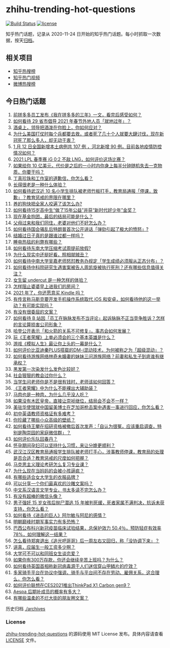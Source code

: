 # zhihu-trending-hot-questions

[![Build Status](https://github.com/justjavac/zhihu-trending-hot-questions/workflows/ci/badge.svg?branch=master)](https://github.com/justjavac/zhihu-trending-hot-questions/actions)
[![license](https://img.shields.io/github/license/justjavac/zhihu-trending-hot-questions)](https://github.com/justjavac/zhihu-trending-hot-questions/blob/master/LICENSE)

知乎热门话题，记录从 2020-11-24 日开始的知乎热门话题。每小时抓取一次数据，按天[归档](./archives)。

## 相关项目

- [知乎热搜榜](https://github.com/justjavac/zhihu-trending-top-search)
- [知乎热门视频](https://github.com/justjavac/zhihu-trending-hot-video)
- [微博热搜榜](https://github.com/justjavac/weibo-trending-hot-search)

## 今日热门话题

<!-- BEGIN -->
<!-- 最后更新时间 Thu Jan 14 2021 04:26:01 GMT+0800 (CST) -->
1. [前拼多多员工发布《我在拼多多的三年》一文，看完后感受如何？](https://www.zhihu.com/question/439063737)
1. [如何看待 29 省市倡导 2021 年春节外地人员「就地过年」？](https://www.zhihu.com/question/438172402)
1. [酒桌上，领导把酒泼在你脸上，你如何应对？](https://www.zhihu.com/question/438684200)
1. [为什么美国打仗时每个兵都要去救，或者死了几十个人就要大肆讨伐，现在新冠死了那么多人，却无动于衷？](https://www.zhihu.com/question/437924799)
1. [1 月 12 日全国新增本土病例共 107 例 ，河北新增 90 例，目前各地疫情防控情况如何？](https://www.zhihu.com/question/439127073)
1. [2021 LPL 春季赛 iG 0:2 不敌 LNG，如何评价这场比赛？](https://www.zhihu.com/question/439218737)
1. [如果给你 10 亿美元，代价是之后的一小时内你身上每半分钟随机失去一克物质，你要干吗？](https://www.zhihu.com/question/438427328)
1. [丁真珍珠和工作室的道歉信，你怎么看？](https://www.zhihu.com/question/439166190)
1. [长得很老是一种什么体验？](https://www.zhihu.com/question/307264864)
1. [如何看待武汉近 10 名小学生排队被老师竹板打手，教育局通报「停课，致歉」？教育惩戒的界限在哪里？](https://www.zhihu.com/question/439156409)
1. [养的狗快把全家人咬遍了该怎么办?](https://www.zhihu.com/question/407925645)
1. [如何看待15岁高中生“做了15年公益”并获“新时代好少年”金奖？](https://www.zhihu.com/question/438883386)
1. [现在基金抱团，最后的结局可能是什么？](https://www.zhihu.com/question/438846560)
1. [父母过来和我们同住，老婆对他们不好怎么办？](https://www.zhihu.com/question/421849969)
1. [如何看待国会骚乱后特朗普首次公开讲话「弹劾引起了极大的愤怒」?](https://www.zhihu.com/question/439102681)
1. [结婚过日子真的是跟谁过都一样吗？](https://www.zhihu.com/question/434106172)
1. [睡电热毯的利弊有哪些？](https://www.zhihu.com/question/298991303)
1. [如何看待东南大学压缩考试周提前放假?](https://www.zhihu.com/question/439158780)
1. [为什么现实中还挺好看，照相就贼丑？](https://www.zhihu.com/question/436291744)
1. [如何看待中南大学吴嘉老师怒怼教务办规定「学生成绩必须服从正态分布」？](https://www.zhihu.com/question/439201836)
1. [如何看待中科院研究生遇害案被告人周凯旋被执行死刑？还有哪些信息值得关注？](https://www.zhihu.com/question/439195878)
1. [女生留 undercut 是一种怎样的体验？](https://www.zhihu.com/question/49321942)
1. [怎样阻止婆婆早上进我们的房间？](https://www.zhihu.com/question/397638274)
1. [2021 年了，你还愿意买 Kindle 吗？](https://www.zhihu.com/question/437948789)
1. [有传言称马斯克要开发手机操作系统取代 iOS 和安卓，如何看待他的这一举动？有可能实现吗？](https://www.zhihu.com/question/439161706)
1. [有没有很委屈的文案？](https://www.zhihu.com/question/430927097)
1. [如何看待 B 站因「员工在脉脉发布不当评论」起诉脉脉不正当竞争胜诉？怎样的言论算损害公司形象？](https://www.zhihu.com/question/439164960)
1. [哈登公开表示「和火箭的关系不可修复」，事态会如何发展？](https://www.zhihu.com/question/439165866)
1. [玩《王者荣耀》上单必须会的三个基本英雄是什么？](https://www.zhihu.com/question/435199233)
1. [游戏《模拟人生》最让你上头的一幕是什么？](https://www.zhihu.com/question/390050483)
1. [如何评价比亚迪秦PLUS搭载的DM-i混动技术，为何被称之为「超级混动」？](https://www.zhihu.com/question/432584257)
1. [如何看待游族网络林奇未婚妻的妹妹三问游族网络？前妻和私生子到底谁有继承权？](https://www.zhihu.com/question/439021964)
1. [黑发第一次染发什么发色比较好？](https://www.zhihu.com/question/375915039)
1. [社会狠狠的教会过你什么？](https://www.zhihu.com/question/431538148)
1. [当学生问老师你是不是很有钱时，老师该如何回答？](https://www.zhihu.com/question/438305748)
1. [《王者荣耀》中为什么不能裸出大辅助装？](https://www.zhihu.com/question/438723061)
1. [马肉也是一种肉，为什么几乎没人吃？](https://www.zhihu.com/question/382404615)
1. [如果没有木匠皇帝，直接让崇祯继位，结局会不会不一样？](https://www.zhihu.com/question/438730648)
1. [美驻华使馆就中国留美博士在芝加哥枪击案中遇害一事进行回应，你怎么看？](https://www.zhihu.com/question/438905258)
1. [初中英语教师资格证有多难考？](https://www.zhihu.com/question/48277419)
1. [你珍藏了哪些小众高级的壁纸？](https://www.zhihu.com/question/434424393)
1. [如何看待王攀在招研资格被撤后首次发声：「自认为很冤，应该重启调查，特别是陶崇园的家庭微信群」？](https://www.zhihu.com/question/439150660)
1. [如何评价乐队回春丹？](https://www.zhihu.com/question/420803889)
1. [怀孕期间孕妇可以坚持什么习惯，来让分娩更顺利？](https://www.zhihu.com/question/438251369)
1. [武汉江汉区教育局通报学生排队被老师打手心，涉事教师停课，教育局的处理是否合适？教育惩戒的尺度如何把握？](https://www.zhihu.com/question/439186168)
1. [马克思主义理论考研怎么复习专业课？](https://www.zhihu.com/question/64680706)
1. [为什么现在当妈妈的会被小孩逼疯？](https://www.zhihu.com/question/436520213)
1. [有哪些适合女大学生的衣服品牌 ?](https://www.zhihu.com/question/37101521)
1. [可以分享一个你们最喜欢的沙雕文案吗？](https://www.zhihu.com/question/391605758)
1. [中文系汉语言文学专业，书太多读不完怎么办？](https://www.zhihu.com/question/353004487)
1. [有没有超棒的微信头像？](https://www.zhihu.com/question/432712007)
1. [男子强奸 15 岁女孩后抛尸潜逃 15 年被判死缓，死者家属不满判决，抗诉未获支持，你怎么看？](https://www.zhihu.com/question/439133439)
1. [如何看待《进击的巨人》阿尔敏与阿尼的感情？](https://www.zhihu.com/question/412111514)
1. [明朝巅峰时期军事实力有多恐怖？](https://www.zhihu.com/question/306785273)
1. [巴西公布科兴新冠疫苗临床试验结果，总保护效力 50.4％，预防轻症有效率78%，如何理解这一结果？](https://www.zhihu.com/question/438378660)
1. [怎么看待郑爽退出《追光吧哥哥》后一周左右又回归，称「没协调下来」？](https://www.zhihu.com/question/438926973)
1. [讲真，应届生一般工资多少啊？](https://www.zhihu.com/question/58570383)
1. [大学可不可以和同班女生谈恋爱？](https://www.zhihu.com/question/427136906)
1. [如果你有300万存款，你还会继续辛苦上班吗？为什么？](https://www.zhihu.com/question/426065915)
1. [如何看待英国首相称新冠病毒源于人们迷信穿山甲鳞片的疗效？](https://www.zhihu.com/question/439073939)
1. [多家骑手平台在协议中强调，骑手与平台间不存在劳动、雇佣关系，这合理么，你怎么看？](https://www.zhihu.com/question/438986661)
1. [如何评价联想在CES2021推出ThinkPad X1 Carbon gen9？](https://www.zhihu.com/question/439015271)
1. [Aespa 后期补成员的概率有多大？](https://www.zhihu.com/question/429116517)
1. [有哪些温柔的不烂大街的朋友圈文案？](https://www.zhihu.com/question/430699719)
<!-- END -->

历史归档 [./archives](./archives)

### License

[zhihu-trending-hot-questions](https://github.com/justjavac/zhihu-trending-hot-questions) 的源码使用 MIT License 发布。具体内容请查看 [LICENSE](./LICENSE) 文件。
